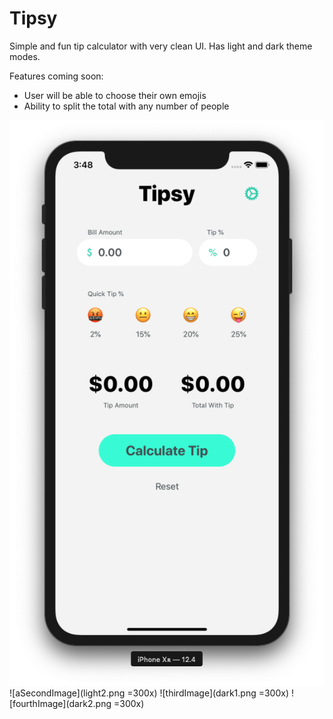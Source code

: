 # Tipsy

Simple and fun tip calculator with very clean UI. Has light and dark theme modes.

Features coming soon:
- User will be able to choose their own emojis
- Ability to split the total with any number of people

![anImage](light1.png?s=300) ![aSecondImage](light2.png =300x)
![thirdImage](dark1.png =300x) ![fourthImage](dark2.png =300x)
